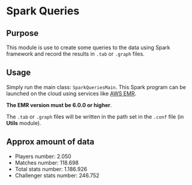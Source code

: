 # Spark Queries

## Purpose
This module is use to create some queries to the data using Spark framework and record the results in `.tab` or `.graph` 
files.

## Usage
Simply run the main class: `SparkQueriesMain`. This Spark program can be launched on the cloud using services like 
[AWS EMR](https://aws.amazon.com/es/emr/).

**The EMR version must be 6.0.0 or higher**.

The `.tab` or `.graph` files will be written in the path set in the `.conf` file (in **Utils** module).

## Approx amount of data
* Players number: 2.050
* Matches number: 118.698
* Total stats number: 1.186.926
* Challenger stats number: 246.752